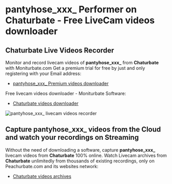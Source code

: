 # pantyhose_xxx_ Performer on Chaturbate - Free LiveCam videos downloader

## Chaturbate Live Videos Recorder

Monitor and record livecam videos of **pantyhose_xxx_** from **Chaturbate** with Moniturbate.com
Get a premium trial for free by just and only registering with your Email address:
* [pantyhose_xxx_ Premium videos downloader](https://moniturbate.com/request-demo-licence-key.html)

Free livecam videos downloader - Moniturbate Software:
* [Chaturbate videos downloader](https://moniturbate.com/moniturbate-download-software.html)

![pantyhose_xxx_ livecam videos recorder](https://peachurnet.com/templates/moniturbate-software.png)


## Capture pantyhose_xxx_ videos from the Cloud and watch your recordings on Streaming

Without the need of downloading a software, capture **pantyhose_xxx_** livecam videos from **Chaturbate** 100% online.
Watch Livecam archives from **Chaturbate** unlimitedly from thousands of existing recordings, only on Peachurbate.com and its websites network:
* [Chaturbate videos archives](https://peachurnet.com/)